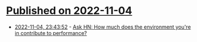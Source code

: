 # [Published on 2022-11-04](index.md)

* [2022-11-04, 23:43:52](https://news.ycombinator.com/item?id=33475720) - [Ask HN: How much does the environment you're in contribute to performance?](https://news.ycombinator.com/item?id=33475720)
